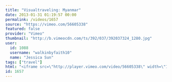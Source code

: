 ```yaml
---
title: "Visualtraveling: Myanmar"
date: 2013-01-31 01:19:57 00:00
permalink: /videos/1657
source: "https://vimeo.com/56605338"
featured: false
provider: "Vimeo"
thumbnail: "http://b.vimeocdn.com/ts/392/037/392037324_1280.jpg"
user:
  id: 1088
  username: "walkinbyfaith10"
  name: "Jessica Sun"
tags: ["travel"]
html: "<iframe src=\"http://player.vimeo.com/video/56605338\" width=\"1280\" height=\"720\" frameborder=\"0\" webkitAllowFullScreen mozallowfullscreen allowFullScreen></iframe>"
id: 1657
---
```


